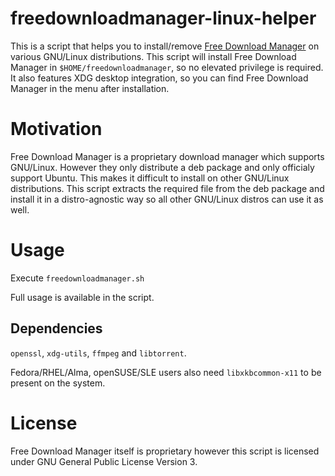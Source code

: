 # freedownloadmanager-linux-helper

This is a script that helps you to install/remove [Free Download Manager](https://www.freedownloadmanager.org/) on various GNU/Linux distributions. This script will install Free Download Manager in ```$HOME/freedownloadmanager```, so no elevated privilege is required. It also features XDG desktop integration, so you can find Free Download Manager in the menu after installation.

# Motivation

Free Download Manager is a proprietary download manager which supports GNU/Linux. However they only distribute a deb package and only officialy support Ubuntu. This makes it difficult to install on other GNU/Linux distributions. This script extracts the required file from the deb package and install it in a distro-agnostic way so all other GNU/Linux distros can use it as well.

# Usage
Execute ```freedownloadmanager.sh```  

Full usage is available in the script.

## Dependencies
```openssl```, ```xdg-utils```, ```ffmpeg``` and ```libtorrent```.  

Fedora/RHEL/Alma, openSUSE/SLE users also need ```libxkbcommon-x11``` to be present on the system.

# License

Free Download Manager itself is proprietary however this script is licensed under GNU General Public License Version 3.
